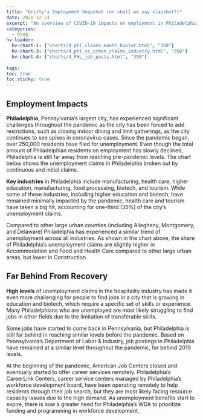 ```yaml
---
title: "Gritty's Employment Snapshot (or shall we say slapshot?)"
date: 2020-12-21
excerpt: "An overview of COVID-19 impacts on employment in Philadelphia"
categories:
  - blog
hv-loader:
  hv-chart-1: ["charts/4_phl_claims_month_hvplot.html", "350"]
  hv-chart-3: ["charts/4_phl_vs_urban_claims_industry.html", "350"]
  hv-chart-4: ["charts/4_PHL_job_posts.html", "350"]
  
tags:
toc: true
toc_sticky: true
---
```


## Employment Impacts
**Philadelphia**, Pennsylvania’s largest city, has experienced significant challenges throughout the pandemic as the city has been forced to add restrictions, such as closing indoor dining and limit gatherings, as the city continues to see spikes in coronavirus cases.  Since the pandemic began, over 250,000 residents have filed for unemployment.   Even though the total amount of Philadelphian residents on employment has slowly declined, Philadelphia is still far away from reaching pre-pandemic levels.  The chart below shows the unemployment claims in Philadelphia broken out by continuous and initial claims.

<div id="hv-chart-1"></div>

**Key industries** in Philadelphia include manufacturing, health care, higher education, manufacturing, food processing, biotech, and tourism.  While some of these industries, including higher education and biotech, have remained minimally impacted by the pandemic, health care and tourism have taken a big hit, accounting for one-third (35%) of the city’s unemployment claims.   

<div id="hv-chart-3"></div>

Compared to other large urban counties (including Allegheny, Montgomery, and Delaware) Philadelphia has experienced a similar trend of unemployment across all industries. As shown in the chart above, the share of Philadelphia’s unemployment claims are slightly higher in Accommodation and Food and Health Care compared to other large urban areas, but lower in Construction.    

## Far Behind From Recovery
**High levels** of unemployment claims in the hospitality industry has made it even more challenging for people to find jobs in a city that is growing in education and biotech, which require a specific set of skills or experience. Many Philadelphians who are unemployed are most likely struggling to find jobs in other fields due to the limitation of transferable skills.  

Some jobs have started to come back in Pennsylvania, but Philadelphia is still far behind in reaching similar levels before the pandemic.   Based on Pennsylvania’s Department of Labor & Industry, job postings in Philadelphia have remained at a similar level throughout the pandemic, far behind 2019 levels.

<div id="hv-chart-4"></div>

At the beginning of the pandemic, American Job Centers closed and eventually started to offer career services remotely.  Philadelphia’s CareerLink Centers, career service centers managed by Philadelphia’s workforce development board, have been operating remotely to help residents through their job search, but they are most likely facing resource capacity issues due to the high demand.  As unemployment benefits start to expire, there is now a greater need for Philadelphia’s WDA to prioritize funding and programming in workforce development.
